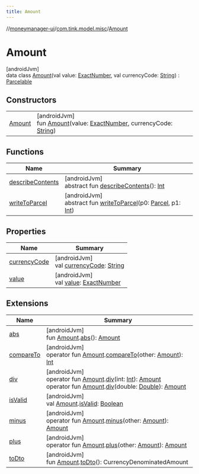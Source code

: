 ```yaml
---
title: Amount
---
```

//[moneymanager-ui](../../../index.html)/[com.tink.model.misc](../index.html)/[Amount](index.html)



# Amount



[androidJvm]\
data class [Amount](index.html)(val value: [ExactNumber](../-exact-number/index.html), val currencyCode: [String](https://kotlinlang.org/api/latest/jvm/stdlib/kotlin/-string/index.html)) : [Parcelable](https://developer.android.com/reference/kotlin/android/os/Parcelable.html)



## Constructors


| | |
|---|---|
| [Amount](-amount.html) | [androidJvm]<br>fun [Amount](-amount.html)(value: [ExactNumber](../-exact-number/index.html), currencyCode: [String](https://kotlinlang.org/api/latest/jvm/stdlib/kotlin/-string/index.html)) |


## Functions


| Name | Summary |
|---|---|
| [describeContents](../../com.tink.service.provider/-provider-filter/index.html#-1578325224%2FFunctions%2F1000845458) | [androidJvm]<br>abstract fun [describeContents](../../com.tink.service.provider/-provider-filter/index.html#-1578325224%2FFunctions%2F1000845458)(): [Int](https://kotlinlang.org/api/latest/jvm/stdlib/kotlin/-int/index.html) |
| [writeToParcel](../../com.tink.service.provider/-provider-filter/index.html#-1754457655%2FFunctions%2F1000845458) | [androidJvm]<br>abstract fun [writeToParcel](../../com.tink.service.provider/-provider-filter/index.html#-1754457655%2FFunctions%2F1000845458)(p0: [Parcel](https://developer.android.com/reference/kotlin/android/os/Parcel.html), p1: [Int](https://kotlinlang.org/api/latest/jvm/stdlib/kotlin/-int/index.html)) |


## Properties


| Name | Summary |
|---|---|
| [currencyCode](currency-code.html) | [androidJvm]<br>val [currencyCode](currency-code.html): [String](https://kotlinlang.org/api/latest/jvm/stdlib/kotlin/-string/index.html) |
| [value](value.html) | [androidJvm]<br>val [value](value.html): [ExactNumber](../-exact-number/index.html) |


## Extensions


| Name | Summary |
|---|---|
| [abs](../../se.tink.commons.extensions/abs.html) | [androidJvm]<br>fun [Amount](index.html).[abs](../../se.tink.commons.extensions/abs.html)(): [Amount](index.html) |
| [compareTo](../../se.tink.commons.extensions/compare-to.html) | [androidJvm]<br>operator fun [Amount](index.html).[compareTo](../../se.tink.commons.extensions/compare-to.html)(other: [Amount](index.html)): [Int](https://kotlinlang.org/api/latest/jvm/stdlib/kotlin/-int/index.html) |
| [div](../../se.tink.commons.extensions/div.html) | [androidJvm]<br>operator fun [Amount](index.html).[div](../../se.tink.commons.extensions/div.html)(int: [Int](https://kotlinlang.org/api/latest/jvm/stdlib/kotlin/-int/index.html)): [Amount](index.html)<br>operator fun [Amount](index.html).[div](../../se.tink.commons.extensions/div.html)(double: [Double](https://kotlinlang.org/api/latest/jvm/stdlib/kotlin/-double/index.html)): [Amount](index.html) |
| [isValid](../../se.tink.commons.extensions/is-valid.html) | [androidJvm]<br>val [Amount](index.html).[isValid](../../se.tink.commons.extensions/is-valid.html): [Boolean](https://kotlinlang.org/api/latest/jvm/stdlib/kotlin/-boolean/index.html) |
| [minus](../../se.tink.commons.extensions/minus.html) | [androidJvm]<br>operator fun [Amount](index.html).[minus](../../se.tink.commons.extensions/minus.html)(other: [Amount](index.html)): [Amount](index.html) |
| [plus](../../se.tink.commons.extensions/plus.html) | [androidJvm]<br>operator fun [Amount](index.html).[plus](../../se.tink.commons.extensions/plus.html)(other: [Amount](index.html)): [Amount](index.html) |
| [toDto](../../com.tink.service.misc/to-dto.html) | [androidJvm]<br>fun [Amount](index.html).[toDto](../../com.tink.service.misc/to-dto.html)(): CurrencyDenominatedAmount |

